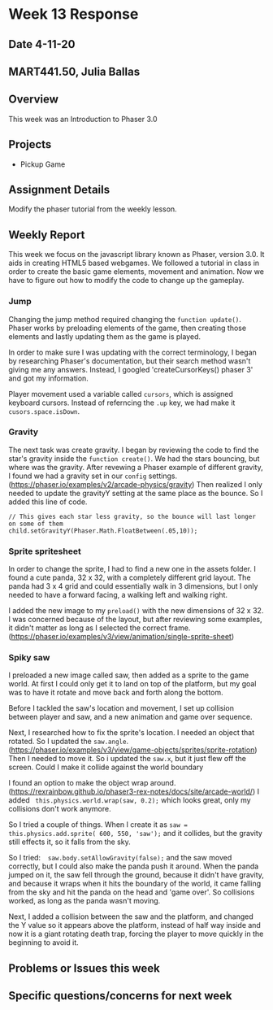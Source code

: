 # Week 13 Response
## Date 4-11-20
## MART441.50, Julia Ballas


## Overview

This week was an Introduction to Phaser 3.0

## Projects

- Pickup Game

## Assignment Details

Modify the phaser tutorial from the weekly lesson.

## Weekly Report

This week we focus on the javascript library known as Phaser, version 3.0. It aids in creating HTML5 based webgames. We followed a tutorial in class in order to create the basic game elements, movement and animation. Now we have to figure out how to modify the code to change up the gameplay.

### Jump
Changing the jump method required changing the `function update()`. Phaser works by preloading elements of the game, then creating those elements and lastly updating them as the game is played.

In order to make sure I was updating with the correct terminology, I began by researching Phaser's documentation, but their search method wasn't giving me any answers. Instead, I googled 'createCursorKeys() phaser 3' and got my information.

Player movement used a variable called `cursors`, which is assigned keyboard cursors. Instead of referncing the `.up` key, we had make it `cusors.space.isDown`.

### Gravity

The next task was create gravity. I began by reviewing the code to find the star's gravity inside the `function create()`. We had the stars bouncing, but where was the gravity. After revewing a Phaser example of different gravity, I found we had a gravity set in our `config` settings. (https://phaser.io/examples/v2/arcade-physics/gravity) Then realized I only needed to update the gravityY setting at the same place as the bounce. So I added this line of code.
```JS
// This gives each star less gravity, so the bounce will last longer on some of them
child.setGravityY(Phaser.Math.FloatBetween(.05,10));
```

### Sprite spritesheet

In order to change the sprite, I had to find a new one in the assets folder. I found a cute panda, 32 x 32, with a completely different grid layout. The panda had 3 x 4 grid and could essentially walk in 3 dimensions, but I only needed to have a forward facing, a walking left and walking right.

I added the new image to my `preload()` with the new dimensions of 32 x 32. I was concerned because of the layout, but after reviewing some examples, it didn't matter as long as I selected the correct frame.(https://phaser.io/examples/v3/view/animation/single-sprite-sheet)

### Spiky saw
I preloaded a new image called saw, then added as a sprite to the game world. At first I could only get it to land on top of the platform, but my goal was to have it rotate and move back and forth along the bottom.

Before I tackled the saw's location and movement, I set up collision between player and saw, and a new animation and game over sequence.

Next, I researched how to fix the sprite's location. I needed an object that rotated. So I updated the `saw.angle`. (https://phaser.io/examples/v3/view/game-objects/sprites/sprite-rotation) Then I needed to move it. So i updated the `saw.x`, but it just flew off the screen. Could I make it collide against the world boundary

I found an option to make the object wrap around.(https://rexrainbow.github.io/phaser3-rex-notes/docs/site/arcade-world/)
 I added ` this.physics.world.wrap(saw, 0.2);` which looks great, only my collisions don't work anymore.

 So I tried a couple of things. When I create it as
 `saw = this.physics.add.sprite( 600, 550, 'saw');` and it collides, but the gravity still effects it, so it falls from the sky.

So I tried:`  saw.body.setAllowGravity(false);` and the saw moved correctly, but I could also make the panda push it around. When the panda jumped on it, the saw fell through the ground, because it didn't have gravity, and because it wraps when it hits the boundary of the world, it came falling from the sky and hit the panda on the head and 'game over'. So collisions worked, as long as the panda wasn't moving.

Next, I added a collision between the saw and the platform, and changed the Y value so it appears above the platform, instead of half way inside and now it is a giant rotating death trap, forcing the player to move quickly in the beginning to avoid it.


## Problems or Issues this week

## Specific questions/concerns for next week
